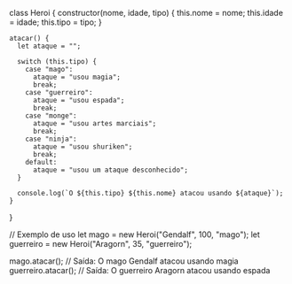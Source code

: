 class Heroi {
    constructor(nome, idade, tipo) {
      this.nome = nome;
      this.idade = idade;
      this.tipo = tipo;
    }
  
    atacar() {
      let ataque = "";
  
      switch (this.tipo) {
        case "mago":
          ataque = "usou magia";
          break;
        case "guerreiro":
          ataque = "usou espada";
          break;
        case "monge":
          ataque = "usou artes marciais";
          break;
        case "ninja":
          ataque = "usou shuriken";
          break;
        default:
          ataque = "usou um ataque desconhecido";
      }
  
      console.log(`O ${this.tipo} ${this.nome} atacou usando ${ataque}`);
    }
  }
  
  // Exemplo de uso
  let mago = new Heroi("Gendalf", 100, "mago");
  let guerreiro = new Heroi("Aragorn", 35, "guerreiro");
  
  mago.atacar(); // Saída: O mago Gendalf atacou usando magia
  guerreiro.atacar(); // Saída: O guerreiro Aragorn atacou usando espada 
